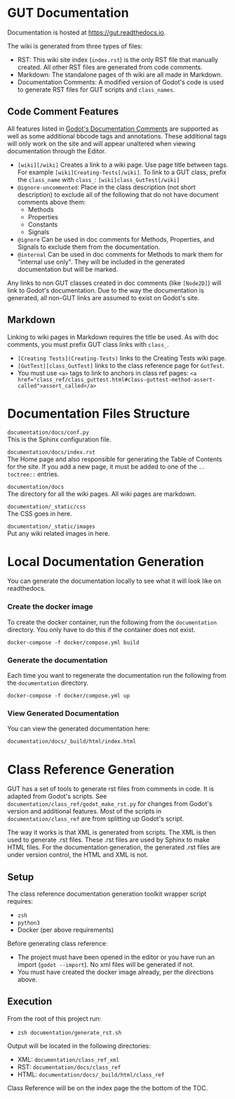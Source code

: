 # GUT Documentation
Documentation is hosted at https://gut.readthedocs.io.

The wiki is generated from three types of files:
* RST:  This wiki site index (`index.rst`) is the only RST file that manually created.  All other RST files are generated from code comments.
* Markdown:  The standalone pages of th wiki are all made in Markdown.
* Documentation Comments:  A modified version of Godot's code is used to generate RST files for GUT scripts and `class_names`.


## Code Comment Features
All features listed in [Godot's Documentation Comments](https://docs.godotengine.org/en/stable/tutorials/scripting/gdscript/gdscript_documentation_comments.html) are supported as well as some additional bbcode tags and annotations.  These additional tags will only work on the site and will appear unaltered when viewing documentation through the Editor.

* `[wiki][/wiki]` Creates a link to a wiki page.  Use page title between tags.  For example `[wiki]Creating-Tests[/wiki]`.  To link to a GUT class, prefix the `class_name` with `class_`:  `[wiki]class_GutTest[/wiki]`
* `@ignore-uncommented`:  Place in the class description (not short description) to exclude all of the following that do not have document comments above them:
    * Methods
    * Properties
    * Constants
    * Signals
* `@ignore` Can be used in doc comments for Methods, Properties, and Signals to exclude them from the documentation.
* `@internal` Can be used in doc comments for Methods to mark them for "internal use only".  They will be included in the generated documentation but will be marked.

Any links to non GUT classes created in doc comments (like `[Node2D]`) will link to Godot's documentation.  Due to the way the documentation is generated, all non-GUT links are assumed to exist on Godot's site.


## Markdown
Linking to wiki pages in Markdown requires the title be used.  As with doc comments, you must prefix GUT class links with `class_`.
* `[Creating Tests](Creating-Tests)` links to the Creating Tests wiki page.
* `[GutTest][class_GutTest]` links to the class reference page for `GutTest`.
* You must use `<a>` tags to link to anchors in class ref pages:  `<a href="class_ref/class_guttest.html#class-guttest-method-assert-called">assert_called</a>`




# Documentation Files Structure
`documentation/docs/conf.py`<br>
This is the Sphinx configuration file.

`documentation/docs/index.rst`<br>
The Home page and also responsible for generating the Table of Contents for the site.  If you add a new page, it must be added to one of the `.. toctree::` entries.

`documentation/docs`  <br>
The directory for all the wiki pages.  All wiki pages are markdown.

`documentation/_static/css`<br>
The CSS goes in here.

`documentation/_static/images` <br>
Put any wiki related images in here.




# Local Documentation Generation
You can generate the documentation locally to see what it will look like on readthedocs.

### Create the docker image
To create the docker container, run the following from the `documentation` directory.  You only have to do this if the container does not exist.
```
docker-compose -f docker/compose.yml build
```

### Generate the documentation
Each time you want to regenerate the documentation run the following from the `documentation` directory.
```
docker-compose -f docker/compose.yml up
```

### View Generated Documentation
You can view the generated documentation here:
```
documentation/docs/_build/html/index.html
```




# Class Reference Generation
GUT has a set of tools to generate rst files from comments in code.  It is adapted from Godot's scripts.  See `documentation/class_ref/godot_make_rst.py` for changes from Godot's version and additional features.  Most of the scripts in `documentation/class_ref` are from splitting up Godot's script.

The way it works is that XML is generated from scripts.  The XML is then used to generate .rst files.  These .rst files are used by Sphinx to make HTML files.  For the documentation generation, the generated .rst files are under version control, the HTML and XML is not.


## Setup
The class reference documentation generation toolkit wrapper script requires:
* `zsh`
* `python3`
* Docker (per above requirements)

Before generating class reference:
* The project must have been opened in the editor or you have run an import (`godot --import`).  No xml files will be generated if not.
* You must have created the docker image already, per the directions above.


## Execution
From the root of this project run:
* `zsh documentation/generate_rst.sh`

Output will be located in the following directories:
* XML:  `documentation/class_ref_xml`
* RST:  `documentation/docs/class_ref`
* HTML:  `documentation/docs/_build/html/class_ref`

Class Reference will be on the index page the the bottom of the TOC.
